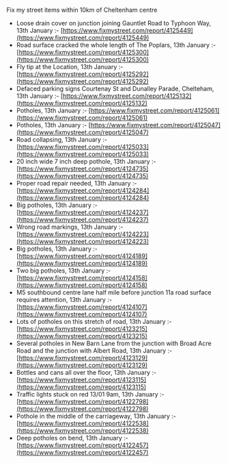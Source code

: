 Fix my street items within 10km of Cheltenham centre

<!-- fix_marker starts -->

- Loose drain cover on junction joining Gauntlet Road to Typhoon Way, 13th January :- [https://www.fixmystreet.com/report/4125449](https://www.fixmystreet.com/report/4125449)
- Road surface cracked the whole length of The Poplars, 13th January :- [https://www.fixmystreet.com/report/4125300](https://www.fixmystreet.com/report/4125300)
- Fly tip at the Location, 13th January :- [https://www.fixmystreet.com/report/4125292](https://www.fixmystreet.com/report/4125292)
- Defaced parking signs Courtenay St and Dunalley Parade, Chelteham, 13th January :- [https://www.fixmystreet.com/report/4125132](https://www.fixmystreet.com/report/4125132)
- Potholes, 13th January :- [https://www.fixmystreet.com/report/4125061](https://www.fixmystreet.com/report/4125061)
- Potholes, 13th January :- [https://www.fixmystreet.com/report/4125047](https://www.fixmystreet.com/report/4125047)
- Road collapsing, 13th January :- [https://www.fixmystreet.com/report/4125033](https://www.fixmystreet.com/report/4125033)
- 20 inch wide 7 inch deep pothole, 13th January :- [https://www.fixmystreet.com/report/4124735](https://www.fixmystreet.com/report/4124735)
- Proper road repair needed, 13th January :- [https://www.fixmystreet.com/report/4124284](https://www.fixmystreet.com/report/4124284)
- Big potholes, 13th January :- [https://www.fixmystreet.com/report/4124237](https://www.fixmystreet.com/report/4124237)
- Wrong road markings, 13th January :- [https://www.fixmystreet.com/report/4124223](https://www.fixmystreet.com/report/4124223)
- Big potholes, 13th January :- [https://www.fixmystreet.com/report/4124189](https://www.fixmystreet.com/report/4124189)
- Two big potholes, 13th January :- [https://www.fixmystreet.com/report/4124158](https://www.fixmystreet.com/report/4124158)
- M5 southbound centre lane half mile before junction 11a road surface requires attention, 13th January :- [https://www.fixmystreet.com/report/4124107](https://www.fixmystreet.com/report/4124107)
- Lots of potholes on this stretch of road, 13th January :- [https://www.fixmystreet.com/report/4123215](https://www.fixmystreet.com/report/4123215)
- Several potholes in New Barn Lane from the junction with Broad Acre Road and the junction with Albert Road, 13th January :- [https://www.fixmystreet.com/report/4123129](https://www.fixmystreet.com/report/4123129)
- Bottles and cans all over the floor, 13th January :- [https://www.fixmystreet.com/report/4123115](https://www.fixmystreet.com/report/4123115)
- Traffic lights stuck on red 13/01 9am, 13th January :- [https://www.fixmystreet.com/report/4122798](https://www.fixmystreet.com/report/4122798)
- Pothole in the middle of the carriageway, 13th January :- [https://www.fixmystreet.com/report/4122538](https://www.fixmystreet.com/report/4122538)
- Deep potholes on bend, 13th January :- [https://www.fixmystreet.com/report/4122457](https://www.fixmystreet.com/report/4122457)

<!-- fix_marker ends -->